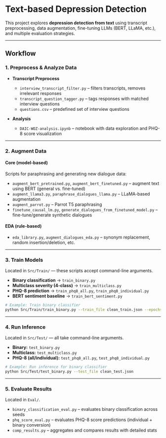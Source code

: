 # Text-based Depression Detection

This project explores **depression detection from text** using transcript preprocessing, data augmentation, fine-tuning LLMs (BERT, LLaMA, etc.), and multiple evaluation strategies.

---

## Workflow

### 1. Preprocess & Analyze Data

* **Transcript Preprocess**

  * `interview_transcript_filter.py` – filters transcripts, removes irrelevant responses
  * `transcript_question_tagger.py` – tags responses with matched interview questions
  * `questions.csv` – predefined set of interview questions
* **Analysis**

  * `DAIC-WOZ-analysis.ipynb` – notebook with data exploration and PHQ-8 score visualization
---

### 2. Augment Data

#### Core (model-based)

Scripts for paraphrasing and generating new dialogue data:

* `augment_bert_pretrained.py`, `augment_bert_finetuned.py` – augment text using BERT (general vs. fine-tuned)
* `augment_llama3.py`, `paraphrase_dialogues_llama.py` – LLaMA-based augmentation
* `augment_parrot.py` – Parrot T5 paraphrasing
* `finetune_causal_lm.py`, `generate_dialogues_from_finetuned_model.py` – fine-tune/generate synthetic dialogues

#### EDA (rule-based)

* `eda_library.py`, `augment_dialogues_eda.py` – synonym replacement, random insertion/deletion, etc.

---

### 3. Train Models

Located in `Src/Train/` — these scripts accept command-line arguments.

* **Binary classification** → `train_binary.py`
* **Multiclass severity (4-class)** → `train_multiclass.py`
* **PHQ-8 prediction** → `train_phq8_all.py`, `train_phq8_individual.py`
* **BERT sentiment baseline** → `train_bert_sentiment.py`

```bash
# Example: Train binary classifier
python Src/Train/train_binary.py --train_file clean_train.json --epochs 5
```

---

### 4. Run Inference

Located in `Src/Test/` — all take command-line arguments.

* **Binary:** `test_binary.py`
* **Multiclass:** `test_multiclass.py`
* **PHQ-8 (all/individual):** `test_phq8_all.py`, `test_phq8_individual.py`

```bash
# Example: Run inference for binary classifier
python Src/Test/test_binary.py --test_file clean_test.json
```

---

### 5. Evaluate Results

Located in `Eval/`.
* `binary_classification_eval.py` – evaluates binary classification across seeds
* `phq_score_eval.py` – evaluates PHQ-8 score predictions (individual + binary conversion)
* `comp_results.py` – aggregates and compares results with detailed stats